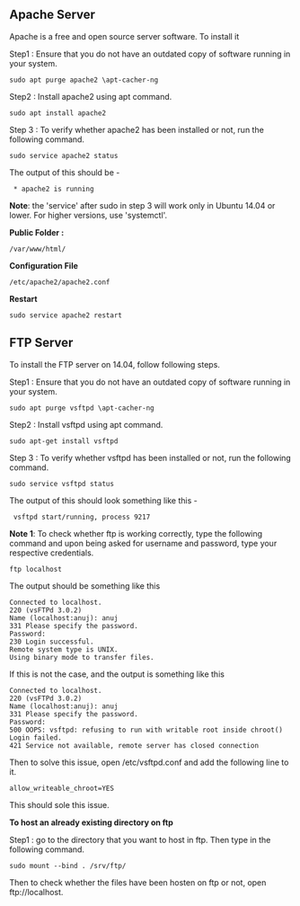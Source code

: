 ## Apache Server

Apache is a free and open source server software.
To install it 

Step1 : Ensure that you do not have an outdated copy of software running in your system.
```
sudo apt purge apache2 \apt-cacher-ng
```
Step2 : Install apache2 using apt command.
```
sudo apt install apache2
```
Step 3 : To verify whether apache2 has been installed or not, run the following command.
```
sudo service apache2 status
```
The output of this should be - 
```
 * apache2 is running
```
**Note**: the 'service' after sudo in step 3 will work only in Ubuntu 14.04 or lower. For higher versions, use 'systemctl'.


**Public Folder :**
```
/var/www/html/
```
**Configuration File**
```
/etc/apache2/apache2.conf
```
**Restart**
```
sudo service apache2 restart
```

## FTP Server

To install the FTP server on 14.04, follow following steps.

Step1 : Ensure that you do not have an outdated copy of software running in your system.
```
sudo apt purge vsftpd \apt-cacher-ng
```
Step2 : Install vsftpd using apt command.
```
sudo apt-get install vsftpd
```
Step 3 : To verify whether vsftpd has been installed or not, run the following command.
```
sudo service vsftpd status

```
The output of this should look something like this - 
```
 vsftpd start/running, process 9217

```

**Note 1**: To check whether ftp is working correctly, type the following command and upon being asked for username and password, type your respective credentials.
```
ftp localhost
```
The output should be something like this
```
Connected to localhost.
220 (vsFTPd 3.0.2)
Name (localhost:anuj): anuj
331 Please specify the password.
Password:
230 Login successful.
Remote system type is UNIX.
Using binary mode to transfer files.
```

If this is not the case, and the output is something like this
```
Connected to localhost.
220 (vsFTPd 3.0.2)
Name (localhost:anuj): anuj
331 Please specify the password.
Password:
500 OOPS: vsftpd: refusing to run with writable root inside chroot()
Login failed.
421 Service not available, remote server has closed connection
```
Then to solve this issue, open  /etc/vsftpd.conf  and add the following line to it.
```
allow_writeable_chroot=YES
```
This should sole this issue.

**To host an already existing directory on ftp**

Step1 : go to the directory that you want to host in ftp. Then type in the following command.
```
sudo mount --bind . /srv/ftp/
```
Then to check whether the files have been hosten on ftp or not, open ftp://localhost.